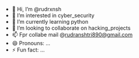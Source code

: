 - 👋 Hi, I’m @rudrxnsh
- 👀 I’m interested in cyber_security
- 🌱 I’m currently learning python
- 💞️ I’m looking to collaborate on hacking_projects
- 📫 Fpr collabe mail @rudranshtri890@gmail.com 
- 😄 Pronouns: ...
- ⚡ Fun fact: ...

<!---
rudrxnsh/rudrxnsh is a ✨ special ✨ repository because its `README.md` (this file) appears on your GitHub profile.
You can click the Preview link to take a look at your changes.
--->
